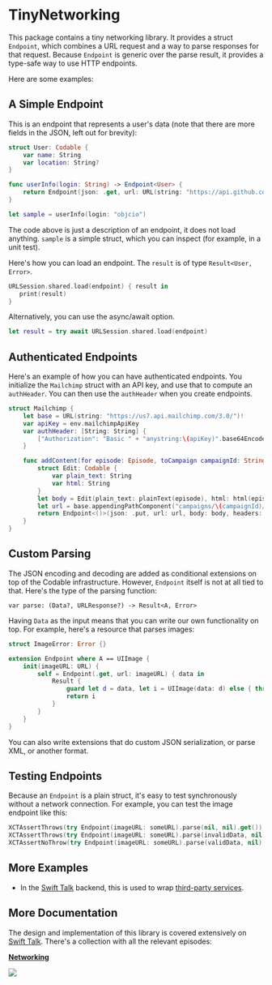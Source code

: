 # TinyNetworking

This package contains a tiny networking library. It provides a struct `Endpoint`, which combines a URL request and a way to parse responses for that request. Because `Endpoint` is generic over the parse result, it provides a type-safe way to use HTTP endpoints.

Here are some examples:

## A Simple Endpoint

This is an endpoint that represents a user's data (note that there are more fields in the JSON, left out for brevity):

```swift
struct User: Codable {
    var name: String
    var location: String?
}

func userInfo(login: String) -> Endpoint<User> {
    return Endpoint(json: .get, url: URL(string: "https://api.github.com/users/\(login)")!)
}

let sample = userInfo(login: "objcio")
```

The code above is just a description of an endpoint, it does not load anything. `sample` is a simple struct, which you can inspect (for example, in a unit test).

Here's how you can load an endpoint. The `result` is of type `Result<User, Error>`.

```swift
URLSession.shared.load(endpoint) { result in
   print(result)
}
```

Alternatively, you can use the async/await option.
```swift
let result = try await URLSession.shared.load(endpoint)
``` 

## Authenticated Endpoints

Here's an example of how you can have authenticated endpoints. You initialize the `Mailchimp` struct with an API key, and use that to compute an `authHeader`. You can then use the `authHeader` when you create endpoints.

```swift
struct Mailchimp {
    let base = URL(string: "https://us7.api.mailchimp.com/3.0/")!
    var apiKey = env.mailchimpApiKey
    var authHeader: [String: String] { 
        ["Authorization": "Basic " + "anystring:\(apiKey)".base64Encoded] 
    }

    func addContent(for episode: Episode, toCampaign campaignId: String) -> Endpoint<()> {
        struct Edit: Codable {
            var plain_text: String
            var html: String
        }
        let body = Edit(plain_text: plainText(episode), html: html(episode))
        let url = base.appendingPathComponent("campaigns/\(campaignId)/content")
        return Endpoint<()>(json: .put, url: url, body: body, headers: authHeader)
    }
}
```

## Custom Parsing

The JSON encoding and decoding are added as conditional extensions on top of the Codable infrastructure. However, `Endpoint` itself is not at all tied to that. Here's the type of the parsing function:

```
var parse: (Data?, URLResponse?) -> Result<A, Error>
```

Having `Data` as the input means that you can write our own functionality on top. For example, here's a resource that parses images:

```swift
struct ImageError: Error {}

extension Endpoint where A == UIImage {
    init(imageURL: URL) {
        self = Endpoint(.get, url: imageURL) { data in
            Result {
                guard let d = data, let i = UIImage(data: d) else { throw ImageError() }
                return i
            }
        }
    }
}
```

You can also write extensions that do custom JSON serialization, or parse XML, or another format.

## Testing Endpoints

Because an `Endpoint` is a plain struct, it's easy to test synchronously without a network connection. For example, you can test the image endpoint like this:

```swift
XCTAssertThrows(try Endpoint(imageURL: someURL).parse(nil, nil).get())
XCTAssertThrows(try Endpoint(imageURL: someURL).parse(invalidData, nil).get())
XCTAssertNoThrow(try Endpoint(imageURL: someURL).parse(validData, nil).get())
```

## More Examples

- In the [Swift Talk](https://talk.objc.io) backend, this is used to wrap [third-party services](https://github.com/objcio/swift-talk-backend/tree/master/Sources/SwiftTalkServerLib/ThirdPartyServices).

## More Documentation

The design and implementation of this library is covered extensively on [Swift Talk](http://talk.objc.io/). There's a collection with all the relevant episodes:

**[Networking](https://talk.objc.io/collections/networking)**

[<img src="https://talk.objc.io/assets/images/collections/Networking.svg">](https://talk.objc.io/collections/networking)

